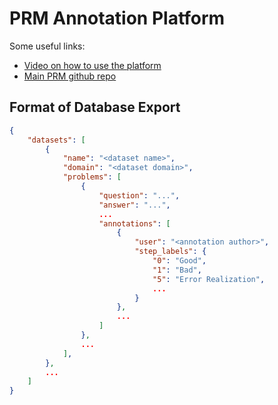 # PRM Annotation Platform

Some useful links:
- [Video on how to use the platform](https://youtu.be/3XettEOoCZw)
- [Main PRM github repo](https://github.com/TheDuckAI/prm)

## Format of Database Export

```json
{
    "datasets": [
        {
            "name": "<dataset name>",
            "domain": "<dataset domain>",
            "problems": [
                {
                    "question": "...",
                    "answer": "...",
                    ...
                    "annotations": [
                        {
                            "user": "<annotation author>",
                            "step_labels": {
                                "0": "Good",
                                "1": "Bad",
                                "5": "Error Realization",
                                ...
                            }
                        },
                        ...
                    ]
                },
                ...
            ],
        },
        ...
    ]
}
```

<!-- # Things that need to be done still:

1. save and load annotations for users

# Some old stuff:

Current plan:
1. Make annotation platform first with no user login system - just for the demo on friday
2. add user login system with API key and hardcoded users
3. add OAuth2 sign in with Huggingface or Github 

## Functional Requirements

1. Get unannotated questions from database
    - Call API to retrieve 
    - Use SQLite 
2. User System
    - Manually create API keys and distribute to annotator team
    - Store API key in cookies so relogin doesn't need to happen often
  
## User Stories

Annotators:
1. As a user, I want to be able to log onto the system, select some questions based on the dataset, and then start working on them.
2. As a user, I want to be able to efficiently and easily see the question, answer, and model answer for the question. This includes good latex and markdown support as well as making a split-screen format where the question and anwer are on the left, and the model answer is on the right. The model answer is split into steps so I can easily label each step as good, bad, neutral, or error realization. 
3. As a user, I want to be able to mark questions with certain tags which can be filtered and searched by.

Researchers:
1. As a researcher, I want to be able to upload problems to the platform through some simple API client library (just upload some json objects)
2. As a researcher, I want to be able to view problems in the database and see responses to them easily. 

Engineers:
1. As an engineer, I want unit testing and the code should be easy to read and functional.
2. As an engineer, There should be decent documentation.
3. As an engineer, there should be comprehensive error handling. -->